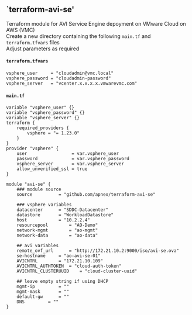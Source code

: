 ## `terraform-avi-se'
Terraform module for AVI Service Engine depoyment on VMware Cloud on AWS (VMC)  
Create a new directory containing the following `main.tf` and `terraform.tfvars` files  
Adjust parameters as required  

#### `terraform.tfvars`
```
vsphere_user     = "cloudadmin@vmc.local"
vsphere_password = "cloudadmin-password"
vsphere_server   = "vcenter.x.x.x.x.vmwarevmc.com"
```

#### `main.tf`
```
variable "vsphere_user" {}
variable "vsphere_password" {}
variable "vsphere_server" {}
terraform {
	required_providers {
		vsphere = "= 1.23.0"
	}
}
provider "vsphere" {
	user                 = var.vsphere_user
	password             = var.vsphere_password
	vsphere_server       = var.vsphere_server
	allow_unverified_ssl = true
}

module "avi-se" {
	### module source
	source			= "github.com/apnex/terraform-avi-se"

	### vsphere variables
	datacenter		= "SDDC-Datacenter"
	datastore		= "WorkloadDatastore"
	host			= "10.2.2.4"
	resourcepool		= "AO-Demo"
	network-mgmt		= "ao-mgmt"
	network-data		= "ao-data"

	## avi variables
	remote_ovf_url		= "http://172.21.10.2:9000/iso/avi-se.ova"
	se-hostname		= "ao-avi-se-01"
	AVICNTRL		= "172.21.10.109"
	AVICNTRL_AUTHTOKEN	= "cloud-auth-token"
	AVICNTRL_CLUSTERUUID	= "cloud-cluster-uuid"

	## leave empty string if using DHCP
	mgmt-ip			= ""
	mgmt-mask		= ""
	default-gw		= ""
	DNS			= ""
}
```
